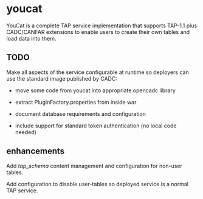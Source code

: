 # youcat

YouCat is a complete TAP service implementation that supports TAP-1.1 plus
CADC/CANFAR extensions to enable users to create their own tables and load
data into them.

## TODO

Make all aspects of the service configurable at runtime so deployers can use
the standard image published by CADC:

- move some code from youcat into appropriate opencadc library

- extract PluginFactory.properties from inside war

- document database requirements and configuration

- include support for standard token authentication (no local code needed)

## enhancements

Add *tap_schema* content management and configuration for non-user tables.

Add configuration to disable user-tables so deployed service is a normal TAP service.







